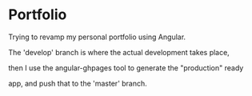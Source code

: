 # Portfolio

Trying to revamp my personal portfolio using Angular.

The 'develop' branch is where the actual development takes place,

then I use the angular-ghpages tool to generate the "production" ready

app, and push that to the 'master' branch.